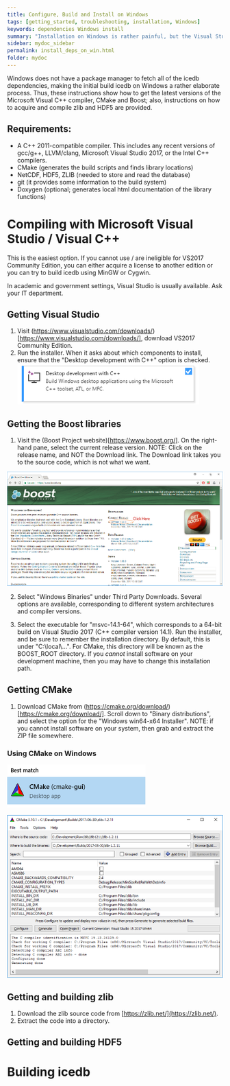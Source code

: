 ```yaml
---
title: Configure, Build and Install on Windows
tags: [getting_started, troubleshooting, installation, Windows]
keywords: dependencies Windows install
summary: "Installation on Windows is rather painful, but the Visual Studio debugger is excellent."
sidebar: mydoc_sidebar
permalink: install_deps_on_win.html
folder: mydoc
---
```


Windows does not have a package manager to fetch all of the icedb dependencies, making the initial build icedb on Windows a rather elaborate process. Thus, these instructions show how to get the latest versions of the Microsoft Visual C++ compiler, CMake and Boost; also, instructions on how to acquire and compile zlib and HDF5 are provided.

Requirements:
--------------

- A C++ 2011-compatible compiler. This includes any recent versions of gcc/g++, LLVM/clang, Microsoft Visual Studio 2017, or the Intel C++ compilers.
- CMake (generates the build scripts and finds library locations)
- NetCDF, HDF5, ZLIB (needed to store and read the database)
- git (it provides some information to the build system)
- Doxygen (optional; generates local html documentation of the library functions)

# Compiling with Microsoft Visual Studio / Visual C++

This is the easiest option. If you cannot use / are ineligible for VS2017 Community Edition, you can either acquire a license to another edition or you can try to build icedb using MinGW or Cygwin.

In academic and government settings, Visual Studio is usually available. Ask your IT department.

## Getting Visual Studio 

1. Visit (https://www.visualstudio.com/downloads/)[https://www.visualstudio.com/downloads/], download VS2017 Community Edition. 
2. Run the installer. When it asks about which components to install, ensure that the "Desktop development with C++" option is checked. ![Picture of the option to check](images/build/win/vs_opt.PNG)

## Getting the Boost libraries

1. Visit the (Boost Project website)[https://www.boost.org/]. On the right-hand pane, select the current release version. NOTE: Click on the release name, and NOT the Download link. The Download link takes you to the source code, which is not what we want.

![Picture of the link to click on](images/build/win/boost_main_e.PNG)

2. Select "Windows Binaries" under Third Party Downloads. Several options are available, corresponding to different system architectures and compiler versions. 

3. Select the executable for "msvc-14.1-64", which corresponds to a 64-bit build on Visual Studio 2017 (C++ compiler version 14.1). Run the installer, and be sure to remember the installation directory. By default, this is under "C:\\local\\...". For CMake, this directory will be known as the BOOST\_ROOT directory. If you _cannot_ install software on your development machine, then you may have to change this installation path.


## Getting CMake

1. Download CMake from (https://cmake.org/download/)[https://cmake.org/download/]. Scroll down to "Binary distributions", and select the option for the "Windows win64-x64 Installer". NOTE: if you cannot install software on your system, then grab and extract the ZIP file somewhere.

### Using CMake on Windows

![CMake GUI Icon](images/build/win/cmake_icon.PNG)

![CMake GUI](images/build/win/cmake_gui.PNG)

## Getting and building zlib

1. Download the zlib source code from [https://zlib.net/](https://zlib.net/). 
2. Extract the code into a directory.

## Getting and building HDF5

# Building icedb


